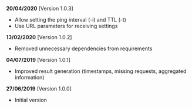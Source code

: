**20/04/2020** [Version 1.0.3]

 - Allow setting the ping interval (-i) and TTL (-t)
 - Use URL parameters for receiving settings

**13/02/2020** [Version 1.0.2]

 - Removed unnecessary dependencies from requirements

**04/07/2019** [Version 1.0.1]

 - Improved result generation (timestamps, missing requests, aggregated information)

**27/06/2019** [Version 1.0.0]

 - Initial version